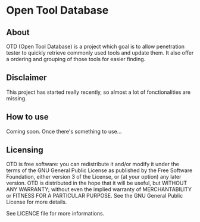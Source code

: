 # Open Tool Database #

## About ##

OTD (Open Tool Database) is a project which goal is to allow penetration tester
to quickly retrieve commonly used tools and update them. It also offer a
ordering and grouping of those tools for easier finding.

## Disclaimer ##

This project has started really recently, so almost a lot of fonctionalities are
missing.

## How to use ##

Coming soon. Once there's something to use...

## Licensing ##

OTD is free software: you can redistribute it and/or modify it under the terms of
the GNU General Public License as published by the Free Software Foundation,
either version 3 of the License, or (at your option) any later version.
OTD is distributed in the hope that it will be useful, but WITHOUT ANY WARRANTY;
without even the implied warranty of MERCHANTABILITY or FITNESS FOR A PARTICULAR PURPOSE.
See the GNU General Public License for more details.

See LICENCE file for more informations.

